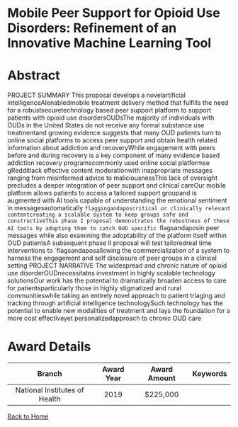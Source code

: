 
Mobile Peer Support for Opioid Use Disorders: Refinement of an Innovative Machine Learning Tool
===============================================================================================

# Abstract


PROJECT SUMMARY This proposal develops a novelartificial intelligenceAIenabledmobile treatment delivery method that fulfills the need for a robustsecuretechnology based peer support platform to support patients with opioid use disordersOUDsThe majority of individuals with OUDs in the United States do not receive any formal substance use treatmentand growing evidence suggests that many OUD patients turn to online social platforms to access peer support and obtain health related information about addiction and recoveryWhile engagement with peers before and during recovery is a key component of many evidence based addiction recovery programscommonly used online social platformse gRedditlack effective content moderationwith inappropriate messages ranging from misinformed advice to maliciousnessThis lack of oversight precludes a deeper integration of peer support and clinical careOur mobile platform allows patients to access a tailored support groupand is augmented with AI tools capable of understanding the emotional sentiment in messagesautomatically `flaggingandaposcritical or clinically relevant contentcreating a scalable system to keep groups safe and constructiveThis phase I proposal demonstrates the robustness of these AI tools by adapting them to catch OUD specific `flagsandaposin peer messages while also examining the adoptability of the platform itself within OUD patientsA subsequent phase II proposal will test tailoredreal time interventions to `flagsandaposallowing the commercialization of a system to harness the engagement and self disclosure of peer groups in a clinical setting PROJECT NARRATIVE The widespread and chronic nature of opioid use disorderOUDnecessitates investment in highly scalable technology solutionsOur work has the potential to dramatically broaden access to care for patientsparticularly those in highly stigmatized and rural communitieswhile taking an entirely novel approach to patient triaging and tracking through artificial intelligence technologySuch technology has the potential to enable new modalities of treatment and lays the foundation for a more cost effectiveyet personalizedapproach to chronic OUD care  

# Award Details

|Branch|Award Year|Award Amount|Keywords|
| :---: | :---: | :---: | :---: |
|National Institutes of Health|2019|$225,000||
  
  


[Back to Home](https://github.com/chrischow/dod_sbir_awards/JH/#2322)